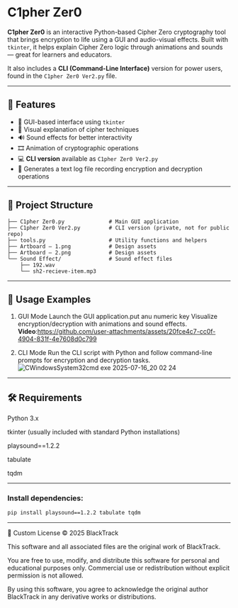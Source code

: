 # C1pher Zer0

**C1pher Zer0** is an interactive Python-based Cipher Zero cryptography tool that brings encryption to life using a GUI and audio-visual effects. Built with `tkinter`, it helps explain Cipher Zero logic through animations and sounds — great for learners and educators.

It also includes a **CLI (Command-Line Interface)** version for power users, found in the `C1pher Zer0 Ver2.py` file.

---

## 🌟 Features

- 🎨 GUI-based interface using `tkinter`
- 🔐 Visual explanation of cipher techniques
- 🔊 Sound effects for better interactivity
- 🎞️ Animation of cryptographic operations
- 💻 **CLI version** available as `C1pher Zer0 Ver2.py`
- 📝 Generates a text log file recording encryption and decryption operations
---

## 📂 Project Structure
```C1pher Zer0/
├── C1pher Zer0.py              # Main GUI application
├── C1pher Zer0 Ver2.py         # CLI version (private, not for public repo)
├── tools.py                    # Utility functions and helpers
├── Artboard – 1.png            # Design assets
├── Artboard – 2.png            # Design assets
└── Sound Effect/               # Sound effect files
    ├── 192.wav                 
    └── sh2-recieve-item.mp3
```
---

## 📖 Usage Examples
1. GUI Mode
  Launch the GUI application.put anu numeric key
  Visualize encryption/decryption with animations and sound effects.
  **Video**:https://github.com/user-attachments/assets/20fce4c7-cc0f-4904-831f-4e7608d0c799

2. CLI Mode
  Run the CLI script with Python and follow command-line prompts for encryption and decryption tasks.
  ![CWindowsSystem32cmd exe  2025-07-16_20 02 24](https://github.com/user-attachments/assets/bf2dfda3-af6f-4068-9b67-3a62e091cf2a)

---

## 🛠️ Requirements

Python 3.x

tkinter (usually included with standard Python installations)

playsound==1.2.2

tabulate

tqdm

---

### Install dependencies:

```bash
pip install playsound==1.2.2 tabulate tqdm
```

---

📄 Custom License
© 2025 BlackTrack

This software and all associated files are the original work of BlackTrack.

You are free to use, modify, and distribute this software for personal and educational purposes only.
Commercial use or redistribution without explicit permission is not allowed.

By using this software, you agree to acknowledge the original author BlackTrack in any derivative works or distributions.
